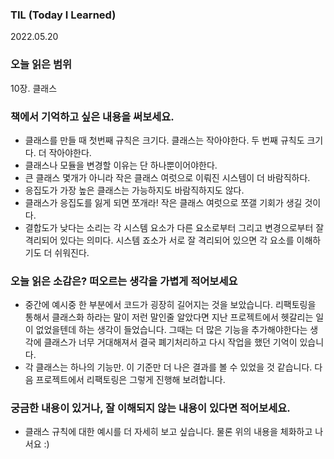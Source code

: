 ### TIL (Today I Learned)

2022.05.20

### 오늘 읽은 범위

10장. 클래스

### 책에서 기억하고 싶은 내용을 써보세요.

- 클래스를 만들 때 첫번째 규칙은 크기다. 클래스는 작아야한다. 두 번째 규칙도 크기다. 더 작아야한다.
- 클래스나 모듈을 변경할 이유는 단 하나뿐이어야한다.
- 큰 클래스 몇개가 아니라 작은 클래스 여럿으로 이뤄진 시스템이 더 바람직하다.
- 응집도가 가장 높은 클래스는 가능하지도 바람직하지도 않다.
- 클래스가 응집도를 잃게 되면 쪼개라! 작은 클래스 여럿으로 쪼갤 기회가 생길 것이다.
- 결합도가 낮다는 소리는 각 시스템 요소가 다른 요소로부터 그리고 변경으로부터 잘 격리되어 있다는 의미다. 시스템 죠소가 서로 잘 격리되어 있으면 각 요소를 이해하기도 더 쉬워진다.


### 오늘 읽은 소감은? 떠오르는 생각을 가볍게 적어보세요

- 중간에 예시중 한 부분에서 코드가 굉장히 길어지는 것을 보았습니다. 리팩토링을 통해서 클래스화 하라는 말이 저런 말인줄 알았다면 지난 프로젝트에서 헷갈리는 일이 없었을텐데 하는 생각이 들었습니다. 그때는 더 많은 기능을 추가해야한다는 생각에 클래스가 너무 거대해져서 결국 폐기처리하고 다시 작업을 했던 기억이 있습니다.
- 각 클래스는 하나의 기능만. 이 기준만 더 나은 결과를 볼 수 있었을 것 같습니다. 다음 프로젝트에서 리팩토링은 그렇게 진행해 보려합니다.

### 궁금한 내용이 있거나, 잘 이해되지 않는 내용이 있다면 적어보세요.

- 클래스 규칙에 대한 예시를 더 자세히 보고 싶습니다. 물론 위의 내용을 체화하고 나서요 :)